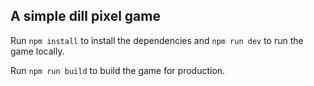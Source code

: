 ## A simple dill pixel game

Run `npm install` to install the dependencies and `npm run dev` to run the game locally.

Run `npm run build` to build the game for production.